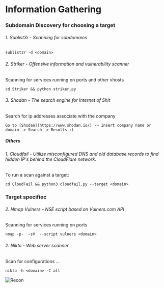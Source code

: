 # Information Gathering


### Subdomain Discovery for choosing a target


###### 1\. Sublist3r - Scanning for subdomains
```
sublist3r -d <domain>
```


###### 2\. Striker - Offensive information and vulnerability scanner
Scanning for services running on ports and other vhosts
```
cd Striker && python striker.py
```



###### 3\. Shodan - The search engine for Internet of Shit
Search for ip addresses associate with the company
```
Go to [Shodan](https://www.shodan.io/) -> Insert company name or domain -> Search -> Results :)
```


##### Others


###### 1\. Cloudfail - Utilize misconfigured DNS and old database records to find hidden IP's behind the CloudFlare network.
To run a scan against a target:
```
cd CloudFail && python3 cloudfail.py --target <domain>
```


### Target specifiec 

###### 2\. Nmap Vulners - NSE script based on Vulners.com API 
Scanning for services running on ports 
```
nmap -p-  -sV  --script vulners <domain>
```


###### 2\. Nikto - Web server scanner
Scan for configurations ...
```
nikto -h <domain> -C all
```

![Recon](https://github.com/Zawadidone/WebHacking/blob/master/images/Recon.jpg?raw=true)
